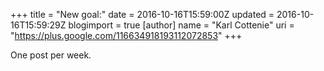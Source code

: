 +++
title = "New goal:"
date = 2016-10-16T15:59:00Z
updated = 2016-10-16T15:59:29Z
blogimport = true 
[author]
	name = "Karl Cottenie"
	uri = "https://plus.google.com/116634918193112072853"
+++

One post per week.
